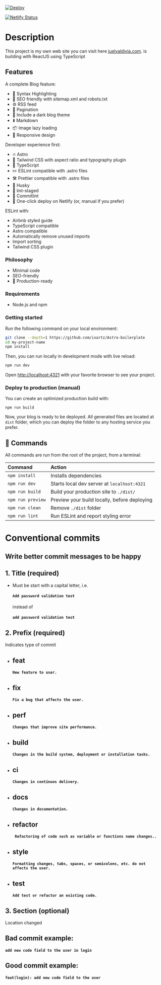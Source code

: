 [![Deploy](https://github.com/juelvaldivia/juelvaldivia.com/actions/workflows/ci.yml/badge.svg)](https://github.com/juelvaldivia/juelvaldivia.com/actions/workflows/ci.yml)

[![Netlify Status](https://api.netlify.com/api/v1/badges/064e3771-582f-43bb-86e5-18ba9afd656f/deploy-status)](https://app.netlify.com/sites/juelvaldivia/deploys)

# Description

This project is my own web site you can visit here [juelvaldivia.com](https://juelvaldivia.com).
is building with ReactJS using TypeScript

## Features

A complete Blog feature:

- 🎈 Syntax Highlighting
- 🤖 SEO friendly with sitemap.xml and robots.txt
- ⚙️ RSS feed
- 📖 Pagination
- 🌈 Include a dark blog theme
- ⬇️ Markdown
- 📦 Image lazy loading
- 💎 Responsive design

Developer experience first:

- 🔥 Astro
- 🎨 Tailwind CSS with aspect ratio and typography plugin
- 🎉 TypeScript
- ✏️ ESLint compatible with .astro files
- 🛠 Prettier compatible with .astro files
- 🦊 Husky
- 🚫 lint-staged
- 🚨 Commitlint
- 🔧 One-click deploy on Netlify (or, manual if you prefer)

ESLint with:

- Airbnb styled guide
- TypeScript compatible
- Astro compatible
- Automatically remove unused imports
- Import sorting
- Tailwind CSS plugin

### Philosophy

- Minimal code
- SEO-friendly
- 🚀 Production-ready

### Requirements

- Node.js and npm

### Getting started

Run the following command on your local environment:

``` bash
git clone --depth=1 https://github.com/ixartz/Astro-boilerplate
cd my-project-name
npm install
```

Then, you can run locally in development mode with live reload:

``` bash
npm run dev
```

Open [http://localhost:4321](http://localhost:4321) with your favorite browser
to see your project.

### Deploy to production (manual)

You can create an optimized production build with:

```shell
npm run build
```

Now, your blog is ready to be deployed. All generated files are located at
`dist` folder, which you can deploy the folder to any hosting service you
prefer.

## 🧞 Commands

All commands are run from the root of the project, from a terminal:

| Command           | Action                                       |
|:----------------  |:-------------------------------------------- |
| `npm install`     | Installs dependencies                        |
| `npm run dev`     | Starts local dev server at `localhost:4321`  |
| `npm run build`   | Build your production site to `./dist/`      |
| `npm run preview` | Preview your build locally, before deploying |
| `npm run clean`   | Remove `./dist` folder                       |
| `npm run lint`    | Run ESLint and report styling error          |


# Conventional commits

## Write better commit messages to be happy

## 1. Title (required)
- Must be start with a capital letter, i.e.
  #### `Add password validation test`
  instead of
  #### `add password validation test`

## 2. Prefix (required)
Indicates type of commit
  - ## feat
    #### `New feature to user.`
  - ## fix
    #### `Fix a bug that affects the user.`
  - ## perf
    #### `Changes that improve site performance.`
  - ## build
    #### `Changes in the build system, deployment or installation tasks.`
  - ## ci
    #### `Changes in continuos delivery.`
  - ## docs
    #### `Changes in documentation.`
  - ## refactor
    #### ` Refactoring of code such as variable or functions name changes..`
  - ## style
    #### `Formatting changes, tabs, spaces, or semicolons, etc. do not affects the user.`
  - ## test
    #### `Add test or refactor an existing code.`


## 3. Section (optional)
Location changed

## Bad commit example:

#### `add new code field to the user in login`
## Good commit example:
#### `feat(login): add new code field to the user`
